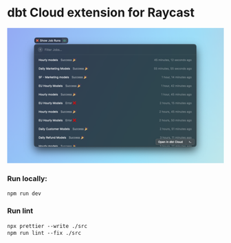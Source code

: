 # dbt Cloud extension for Raycast

![demo](dbtcloud/metadata/screenshot-01.png)

### Run locally:

    npm run dev

### Run lint

    npx prettier --write ./src
    npm run lint --fix ./src
